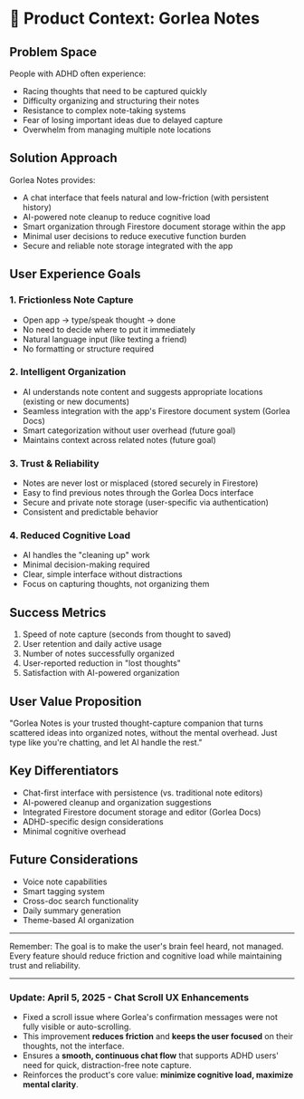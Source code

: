 # 🎯 Product Context: Gorlea Notes

## Problem Space
People with ADHD often experience:
- Racing thoughts that need to be captured quickly
- Difficulty organizing and structuring their notes
- Resistance to complex note-taking systems
- Fear of losing important ideas due to delayed capture
- Overwhelm from managing multiple note locations

## Solution Approach
Gorlea Notes provides:
- A chat interface that feels natural and low-friction (with persistent history)
- AI-powered note cleanup to reduce cognitive load
- Smart organization through Firestore document storage within the app
- Minimal user decisions to reduce executive function burden
- Secure and reliable note storage integrated with the app

## User Experience Goals

### 1. Frictionless Note Capture
- Open app → type/speak thought → done
- No need to decide where to put it immediately
- Natural language input (like texting a friend)
- No formatting or structure required

### 2. Intelligent Organization
- AI understands note content and suggests appropriate locations (existing or new documents)
- Seamless integration with the app's Firestore document system (Gorlea Docs)
- Smart categorization without user overhead (future goal)
- Maintains context across related notes (future goal)

### 3. Trust & Reliability
- Notes are never lost or misplaced (stored securely in Firestore)
- Easy to find previous notes through the Gorlea Docs interface
- Secure and private note storage (user-specific via authentication)
- Consistent and predictable behavior

### 4. Reduced Cognitive Load
- AI handles the "cleaning up" work
- Minimal decision-making required
- Clear, simple interface without distractions
- Focus on capturing thoughts, not organizing them

## Success Metrics
1. Speed of note capture (seconds from thought to saved)
2. User retention and daily active usage
3. Number of notes successfully organized
4. User-reported reduction in "lost thoughts"
5. Satisfaction with AI-powered organization

## User Value Proposition
"Gorlea Notes is your trusted thought-capture companion that turns scattered ideas into organized notes, without the mental overhead. Just type like you're chatting, and let AI handle the rest."

## Key Differentiators
- Chat-first interface with persistence (vs. traditional note editors)
- AI-powered cleanup and organization suggestions
- Integrated Firestore document storage and editor (Gorlea Docs)
- ADHD-specific design considerations
- Minimal cognitive overhead

## Future Considerations
- Voice note capabilities
- Smart tagging system
- Cross-doc search functionality
- Daily summary generation
- Theme-based AI organization

---

Remember: The goal is to make the user's brain feel heard, not managed. Every feature should reduce friction and cognitive load while maintaining trust and reliability.

---

### Update: April 5, 2025 - Chat Scroll UX Enhancements

- Fixed a scroll issue where Gorlea's confirmation messages were not fully visible or auto-scrolling.
- This improvement **reduces friction** and **keeps the user focused** on their thoughts, not the interface.
- Ensures a **smooth, continuous chat flow** that supports ADHD users' need for quick, distraction-free note capture.
- Reinforces the product's core value: **minimize cognitive load, maximize mental clarity**.
